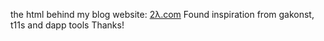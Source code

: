 the html behind my blog website: [2λ.com](https://2λ.com)
Found inspiration from gakonst, t11s and dapp tools
Thanks!
